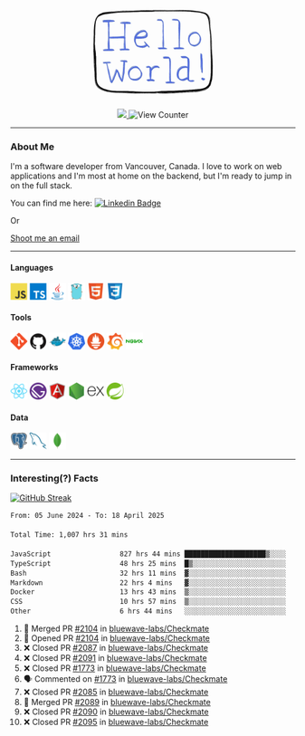 <div align="center">
    <img src="./img/hello_world.webp" height="200px" width="">
    <div>
        <a href="https://www.linkedin.com/in/ajhollid">
            <img src="https://img.shields.io/badge/LinkedIn-blue"/>
        </a>
        <img src="https://komarev.com/ghpvc/?username=ajhollid&color=yellow" alt="View Counter">
    </div>
</div>

---

### About Me

I'm a software developer from Vancouver, Canada. I love to work on web applications and I'm most at home on the backend, but I'm ready to jump in on the full stack.

You can find me here: [![Linkedin Badge](https://img.shields.io/badge/-ajhollid-blue?style=flat&logo=Linkedin&logoColor=white)](https://www.linkedin.com/in/ajhollid)

Or

[Shoot me an email](mailto:ajhollid@gmail.com)

---

#### Languages

<div>
    <img src="./img/devicons/javascript-original.svg" width=30 height=30 alt="JavaScript">
    <img src="/img/devicons/typescript-original.svg" width=30 height=30 alt="TypeScript">
    <img src="./img/devicons/java-original.svg" width=30 height=30 alt="Java">
    <img src="./img/devicons/go-original.svg" width=30 height=30 alt="Golang">
    <img src="./img/devicons/html5-original.svg" width=30 height=30 alt="HTML 5">
    <img src="./img/devicons/css3-original.svg" width=30 height=30 alt="CSS 3">
</div>

#### Tools

<div>
    <img src="./img/devicons/git-original.svg" width=30 height=30 alt="Git">
    <img src="./img/devicons/github-original.svg" width=30 height=30 alt="Github">
    <img src="./img/devicons/docker-original.svg" width=30 
    height=30 alt="Docker">
    <img src="./img/devicons/kubernetes-original.svg" width=30 height=30 alt="K8">
    <img src="./img/devicons/prometheus-original.svg" width=30 height=30 alt="Prometheus">
    <img src="./img/devicons/grafana-original.svg" width=30 height=30 alt="Grafana">
    <img src="./img/devicons/nginx-original.svg" width=30 height=30 alt="Nginx">
</div>

#### Frameworks

<div>
    <img src="./img/devicons/react-original.svg" width=30 height=30 alt="React">
    <img src="./img/devicons/gatsby-original.svg" width=30 height=30 alt="Gatsby">
    <img src="./img/devicons/angularjs-original.svg" width=30 height=30 alt="AngularJS">
    <img src="./img/devicons/nodejs-original.svg" width=30 height=30 alt="NodeJS">
    <img src="./img/devicons/express-original.svg" width=30 height=30 alt="Express">
    <img src="./img/devicons/spring-original.svg" width=30 height=30 alt="Spring">
</div>

#### Data

<div>
    <img src="./img/devicons/postgresql-original.svg" width=30 height=30 alt="Postgresql">
    <img src="./img/devicons/mysql-original.svg" width=30 height=30 alt="Mysql">
    <img src="./img/devicons/mongodb-original.svg" width=30 height=30 alt="MongoDB">
</div>

---

### Interesting(?) Facts

[![GitHub Streak](http://github-readme-streak-stats.herokuapp.com?user=ajhollid)](https://git.io/streak-stats)

 <!--START_SECTION:waka-->

```txt
From: 05 June 2024 - To: 18 April 2025

Total Time: 1,007 hrs 31 mins

JavaScript                 827 hrs 44 mins ████████████████████▒░░░░   81.61 %
TypeScript                 48 hrs 25 mins  █▒░░░░░░░░░░░░░░░░░░░░░░░   04.77 %
Bash                       32 hrs 11 mins  ▓░░░░░░░░░░░░░░░░░░░░░░░░   03.17 %
Markdown                   22 hrs 4 mins   ▓░░░░░░░░░░░░░░░░░░░░░░░░   02.18 %
Docker                     13 hrs 43 mins  ▒░░░░░░░░░░░░░░░░░░░░░░░░   01.35 %
CSS                        10 hrs 57 mins  ▒░░░░░░░░░░░░░░░░░░░░░░░░   01.08 %
Other                      6 hrs 44 mins   ░░░░░░░░░░░░░░░░░░░░░░░░░   00.66 %
```

<!--END_SECTION:waka-->


<!--START_SECTION:activity-->
1. 🎉 Merged PR [#2104](https://github.com/bluewave-labs/Checkmate/pull/2104) in [bluewave-labs/Checkmate](https://github.com/bluewave-labs/Checkmate)
2. 💪 Opened PR [#2104](https://github.com/bluewave-labs/Checkmate/pull/2104) in [bluewave-labs/Checkmate](https://github.com/bluewave-labs/Checkmate)
3. ❌ Closed PR [#2087](https://github.com/bluewave-labs/Checkmate/pull/2087) in [bluewave-labs/Checkmate](https://github.com/bluewave-labs/Checkmate)
4. ❌ Closed PR [#2091](https://github.com/bluewave-labs/Checkmate/pull/2091) in [bluewave-labs/Checkmate](https://github.com/bluewave-labs/Checkmate)
5. ❌ Closed PR [#1773](https://github.com/bluewave-labs/Checkmate/pull/1773) in [bluewave-labs/Checkmate](https://github.com/bluewave-labs/Checkmate)
6. 🗣 Commented on [#1773](https://github.com/bluewave-labs/Checkmate/pull/1773#issuecomment-2817292198) in [bluewave-labs/Checkmate](https://github.com/bluewave-labs/Checkmate)
7. ❌ Closed PR [#2085](https://github.com/bluewave-labs/Checkmate/pull/2085) in [bluewave-labs/Checkmate](https://github.com/bluewave-labs/Checkmate)
8. 🎉 Merged PR [#2089](https://github.com/bluewave-labs/Checkmate/pull/2089) in [bluewave-labs/Checkmate](https://github.com/bluewave-labs/Checkmate)
9. ❌ Closed PR [#2090](https://github.com/bluewave-labs/Checkmate/pull/2090) in [bluewave-labs/Checkmate](https://github.com/bluewave-labs/Checkmate)
10. ❌ Closed PR [#2095](https://github.com/bluewave-labs/Checkmate/pull/2095) in [bluewave-labs/Checkmate](https://github.com/bluewave-labs/Checkmate)
<!--END_SECTION:activity-->
